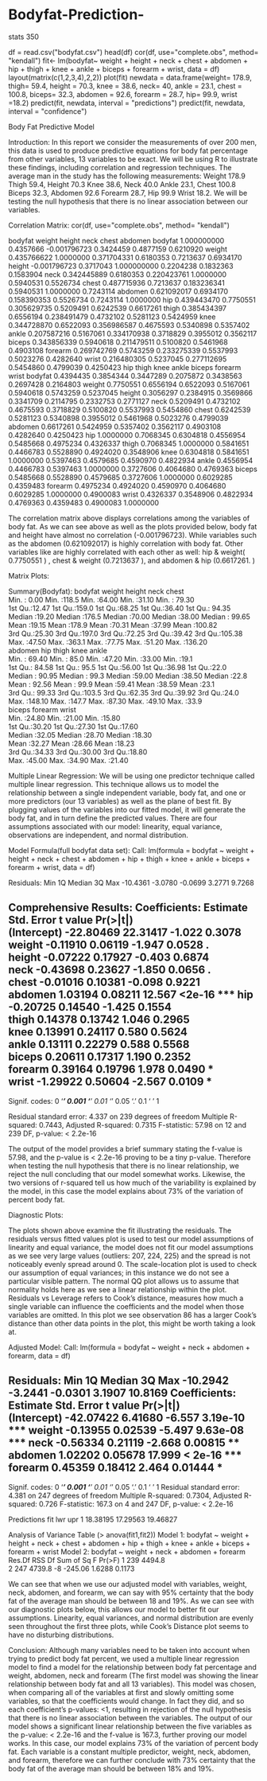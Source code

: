 # Bodyfat-Prediction-
stats 350

df = read.csv("bodyfat.csv")
head(df)
cor(df, use="complete.obs", method= "kendall")
fit<- lm(bodyfat~ weight + height + neck + chest + abdomen + hip + thigh + knee + ankle + biceps + forearm + wrist, data = df)
layout(matrix(c(1,2,3,4),2,2))
plot(fit)
newdata = data.frame(weight= 178.9, thigh= 59.4, height = 70.3, knee = 38.6, neck= 40, ankle = 23.1, chest = 100.8, biceps= 32.3, abdomen = 92.6, forearm = 28.7, hip= 99.9,  wrist =18.2)
predict(fit, newdata, interval = "predictions")
predict(fit, newdata, interval = "confidence")


Body Fat Predictive Model 

Introduction:
In this report we consider the measurements of over 200 men, this data is used to produce predictive equations for body fat percentage from other variables, 13 variables to be exact. We will be using R to illustrate these findings, including correlation and regression techniques. The average man in the study has the following measurements: Weight 178.9 Thigh 59.4, Height 70.3 Knee 38.6, Neck 40.0 Ankle 23.1, Chest 100.8 Biceps 32.3, Abdomen 92.6 Forearm 28.7, Hip 99.9 Wrist 18.2.  We will be testing the null hypothesis that there is no linear association between our variables. 

Correlation Matrix: 
cor(df, use="complete.obs", method= "kendall")

bodyfat    weight       height      neck     chest   abdomen
bodyfat  1.000000000 0.4357666 -0.001796723 0.3424459 0.4877159 0.6210920
weight   0.435766622 1.0000000  0.371704331 0.6180353 0.7213637 0.6934170
height  -0.001796723 0.3717043  1.000000000 0.2204238 0.1832363 0.1583904
neck     0.342445889 0.6180353  0.220423761 1.0000000 0.5940531 0.5526734
chest    0.487715936 0.7213637  0.183236341 0.5940531 1.0000000 0.7243114
abdomen  0.621092017 0.6934170  0.158390353 0.5526734 0.7243114 1.0000000
hip      0.439443470 0.7750551  0.305629735 0.5209491 0.6242539 0.6617261
thigh    0.385434397 0.6556194  0.238491479 0.4732102 0.5281123 0.5424959
knee     0.344728870 0.6522093  0.356986587 0.4675593 0.5340898 0.5357402
ankle    0.207587216 0.5167061  0.334170938 0.3718829 0.3955012 0.3562117
biceps   0.343856339 0.5940618  0.211479511 0.5100820 0.5461968 0.4903108
forearm  0.269742769 0.5743259  0.233275339 0.5537993 0.5023276 0.4282640
wrist    0.216480305 0.5237045  0.277112695 0.5454860 0.4799039 0.4250423
              hip     thigh      knee     ankle    biceps   forearm     wrist
bodyfat 0.4394435 0.3854344 0.3447289 0.2075872 0.3438563 0.2697428 0.2164803
weight  0.7750551 0.6556194 0.6522093 0.5167061 0.5940618 0.5743259 0.5237045
height  0.3056297 0.2384915 0.3569866 0.3341709 0.2114795 0.2332753 0.2771127
neck    0.5209491 0.4732102 0.4675593 0.3718829 0.5100820 0.5537993 0.5454860
chest   0.6242539 0.5281123 0.5340898 0.3955012 0.5461968 0.5023276 0.4799039
abdomen 0.6617261 0.5424959 0.5357402 0.3562117 0.4903108 0.4282640 0.4250423
hip     1.0000000 0.7068345 0.6304818 0.4556954 0.5485668 0.4975234 0.4326337
thigh   0.7068345 1.0000000 0.5841651 0.4466783 0.5528890 0.4924020 0.3548906
knee    0.6304818 0.5841651 1.0000000 0.5397463 0.4579685 0.4590970 0.4822934
ankle   0.4556954 0.4466783 0.5397463 1.0000000 0.3727606 0.4064680 0.4769363
biceps  0.5485668 0.5528890 0.4579685 0.3727606 1.0000000 0.6029285 0.4359483
forearm 0.4975234 0.4924020 0.4590970 0.4064680 0.6029285 1.0000000 0.4900083
wrist   0.4326337 0.3548906 0.4822934 0.4769363 0.4359483 0.4900083 1.0000000

The correlation matrix above displays correlations among the variables of body fat. As we can see above as well as the plots provided below, body fat and height have almost no correlation (-0.001796723). While variables such as the abdomen (0.621092017) is highly correlation with body fat. Other variables like are highly correlated with each other as well: hip & weight( 0.7750551 ) , chest & weight (0.7213637  ), and abdomen & hip (0.6617261. )

Matrix Plots:





Summary(Bodyfat): 
bodyfat          	   weight         	     height                  neck          	            chest       
Min.   : 0.00   	   Min.   :118.5      Min.   :64.00      Min.   :31.10        Min.   : 79.30  
1st Qu.:12.47    1st Qu.:159.0    1st Qu.:68.25    1st Qu.:36.40       1st Qu.: 94.35  
Median :19.20  Median :176.5  Median :70.00  Median :38.00     Median : 99.65  
Mean   :19.15    Mean   :178.9    Mean   :70.31   Mean   :37.99       Mean   :100.82  
3rd Qu.:25.30   3rd Qu.:197.0    3rd Qu.:72.25  3rd Qu.:39.42       3rd Qu.:105.38  
Max.   :47.50   	   Max.   :363.1      Max.   :77.75    Max.   :51.20         Max.   :136.20  
abdomen            hip                     thigh                   knee                    ankle     
Min.   : 69.40       Min.   : 85.0      Min.   :47.20      Min.   :33.00       Min.   :19.1  
1st Qu.: 84.58     1st Qu.: 95.5    1st Qu.:56.00    1st Qu.:36.98     1st Qu.:22.0  
Median : 90.95   Median : 99.3  Median :59.00  Median :38.50   Median :22.8  
Mean   : 92.56     Mean   : 99.9    Mean   :59.41    Mean   :38.59    Mean   :23.1  
3rd Qu.: 99.33    3rd Qu.:103.5  3rd Qu.:62.35    3rd Qu.:39.92   3rd Qu.:24.0  
Max.   :148.10     Max.   :147.7    Max.   :87.30      Max.   :49.10     Max.   :33.9  
biceps        	       forearm       	   wrist      
Min.   :24.80   	       Min.   :21.00             Min.   :15.80  
1st Qu.:30.20        1st Qu.:27.30           1st Qu.:17.60  
Median :32.05      Median :28.70         Median :18.30  
Mean   :32.27        Mean   :28.66           Mean   :18.23  
3rd Qu.:34.33       3rd Qu.:30.00           3rd Qu.:18.80  
Max.   :45.00         Max.   :34.90              Max.   :21.40

Multiple Linear Regression: 
We will be using one predictor technique called multiple linear regression. This technique allows us to model the relationship between a single independent variable, body fat, and one or more predictors (our 13 variables) as well as the plane of best fit.  By plugging values of the variables into our fitted model, it will generate the body fat, and in turn define the predicted values. There are four assumptions associated with our model: linearity, equal variance, observations are independent, and normal distribution. 

Model Formula(full bodyfat data set):
Call:
lm(formula = bodyfat ~ weight + height + neck + chest + abdomen + 
    hip + thigh + knee + ankle + biceps + forearm + wrist, data = df)

Residuals:
     Min       1Q   Median       3Q      Max 
-10.4361  -3.0780  -0.0699   3.2771   9.7268 

Comprehensive Results:
Coefficients:
             Estimate Std. Error t value Pr(>|t|)    
(Intercept) -22.80469   22.31417  -1.022   0.3078    
weight       -0.11910    0.06119  -1.947   0.0528 .  
height       -0.07222    0.17927  -0.403   0.6874    
neck         -0.43698    0.23627  -1.850   0.0656 .  
chest        -0.01016    0.10381  -0.098   0.9221    
abdomen       1.03194    0.08211  12.567   <2e-16 ***
hip          -0.20725    0.14540  -1.425   0.1554    
thigh         0.14378    0.13742   1.046   0.2965    
knee          0.13991    0.24117   0.580   0.5624    
ankle         0.13111    0.22279   0.588   0.5568    
biceps        0.20611    0.17317   1.190   0.2352    
forearm       0.39164    0.19796   1.978   0.0490 *  
wrist        -1.29922    0.50604  -2.567   0.0109 *  
---
Signif. codes:  0 ‘***’ 0.001 ‘**’ 0.01 ‘*’ 0.05 ‘.’ 0.1 ‘ ’ 1

Residual standard error: 4.337 on 239 degrees of freedom
Multiple R-squared:  0.7443,	Adjusted R-squared:  0.7315 
F-statistic: 57.98 on 12 and 239 DF,  p-value: < 2.2e-16

The output of the model provides a brief summary stating the f-value is 57.98, and the p-value is < 2.2e-16 proving to be a tiny p-value. Therefore when testing the null hypothesis that there is no linear relationship, we reject the null concluding that our model somewhat works. Likewise, the two versions of r-squared tell us how much of the variability is explained by the model, in this case the model explains about 73% of the variation of percent body fat. 

Diagnostic Plots:
 
 
The plots shown above examine the fit illustrating the residuals. The residuals versus fitted values plot is used to test our model assumptions of linearity and equal variance, the model does not fit our model assumptions as we see very large values (outliers: 207, 224, 225) and the spread is not noticeably evenly spread around 0. The scale-location plot is used to check our assumption of equal variances; in this instance we do not see a particular visible pattern.  The normal QQ plot allows us to assume that normality holds here as we see a linear relationship within the plot.  Residuals vs Leverage refers to Cook’s distance, measures how much a single variable can influence the coefficients and the model when those variables are omitted. In this plot we see observation 86 has a larger Cook’s distance than other data points in the plot, this might be worth taking a look at.

Adjusted Model:
Call:
lm(formula = bodyfat ~ weight + neck + abdomen + forearm, data = df)

Residuals:
     Min       1Q   Median       3Q      Max 
-10.2942  -3.2441  -0.0301   3.1907  10.8169 
Coefficients:
             Estimate Std. Error t value Pr(>|t|)    
(Intercept) -42.07422    6.41680  -6.557 3.19e-10 ***
weight       -0.13955    0.02539  -5.497 9.63e-08 ***
neck         -0.56334    0.21119  -2.668  0.00815 ** 
abdomen       1.02202    0.05678  17.999  < 2e-16 ***
forearm       0.45359    0.18412   2.464  0.01444 *  
---
Signif. codes:  0 ‘***’ 0.001 ‘**’ 0.01 ‘*’ 0.05 ‘.’ 0.1 ‘ ’ 1
Residual standard error: 4.381 on 247 degrees of freedom
Multiple R-squared:  0.7304,	Adjusted R-squared:  0.726 
F-statistic: 167.3 on 4 and 247 DF,  p-value: < 2.2e-16

Predictions 
fit      lwr      upr
1 18.38195 17.29563 19.46827

Analysis of Variance Table (> anova(fit1,fit2))
Model 1: bodyfat ~ weight + height + neck + chest + abdomen + hip + thigh + 
    knee + ankle + biceps + forearm + wrist
Model 2: bodyfat ~ weight + neck + abdomen + forearm
  Res.Df    RSS Df Sum of Sq      F Pr(>F)
1    239 4494.8                           
2    247 4739.8 -8   -245.06 1.6288 0.1173

We can see that when we use our adjusted model with variables, weight, neck, abdomen, and forearm, we can say with 95% certainty that the body fat of the average man should be between 18 and 19%.  As we can see with our diagnostic plots below, this allows our model to better fit our assumptions. Linearity, equal variances, and normal distribution are evenly seen throughout the first three plots, while Cook’s Distance plot seems to have no disturbing distributions. 
 


Conclusion: 
Although many variables need to be taken into account when trying to predict body fat percent, we used a multiple linear regression model to find a model for the relationship between body fat percentage and weight, abdomen, neck and forearm  (The first model was showing the linear relationship between body fat and all 13 variables). This model was chosen, when comparing all of the variables at first and slowly omitting some variables, so that the coefficients would change.  In fact they did, and so each coefficient’s p-values: <1, resulting in rejection of the null hypothesis that there is no linear association between the variables. The output of our model shows a significant linear relationship between the five variables as the p-value: < 2.2e-16 and the f-value is 167.3, further proving our model works. In this case, our model explains 73% of the variation of percent body fat. Each variable is a constant multiple predictor, weight, neck, abdomen, and forearm, therefore we can further conclude with 73% certainty that the body fat of the average man should be between 18% and 19%. 




